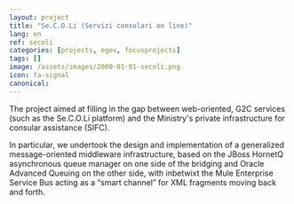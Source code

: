 ```yaml
---
layout: project
title: "Se.C.O.Li (Servizi consolari on line)"
lang: en
ref: secoli
categories: [projects, egov, focusprojects]
tags: []
image: /assets/images/2000-01-01-secoli.png
icon: fa-signal
canonical:
---
```


The project aimed at filling in the gap between web-oriented, G2C services (such as the Se.C.O.Li platform) and the Ministry's private infrastructure for consular assistance (SIFC).

In particular, we undertook the design and implementation of a generalized message-oriented middleware infrastructure, based on the JBoss HornetQ asynchronous queue manager on one side of the bridging and Oracle Advanced Queuing on the other side, with inbetwixt the Mule Enterprise Service Bus acting as a “smart channel” for XML fragments moving back and forth.
